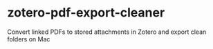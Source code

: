 # zotero-pdf-export-cleaner
Convert linked PDFs to stored attachments in Zotero and export clean folders on Mac 
